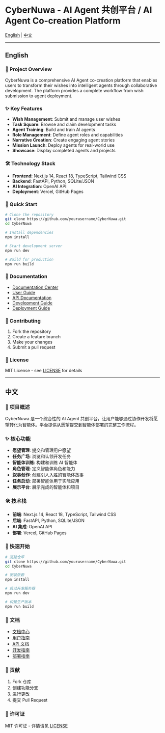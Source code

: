 # CyberNuwa - AI Agent 共创平台 / AI Agent Co-creation Platform

[English](#english) | [中文](#中文)

---

## English

### 🚀 Project Overview

CyberNuwa is a comprehensive AI Agent co-creation platform that enables users to transform their wishes into intelligent agents through collaborative development. The platform provides a complete workflow from wish submission to agent deployment.

### ✨ Key Features

- **Wish Management**: Submit and manage user wishes
- **Task Square**: Browse and claim development tasks
- **Agent Training**: Build and train AI agents
- **Role Management**: Define agent roles and capabilities
- **Narrative Creation**: Create engaging agent stories
- **Mission Launch**: Deploy agents for real-world use
- **Showcase**: Display completed agents and projects

### 🛠️ Technology Stack

- **Frontend**: Next.js 14, React 18, TypeScript, Tailwind CSS
- **Backend**: FastAPI, Python, SQLite/JSON
- **AI Integration**: OpenAI API
- **Deployment**: Vercel, GitHub Pages

### 🚀 Quick Start

```bash
# Clone the repository
git clone https://github.com/yourusername/CyberNuwa.git
cd CyberNuwa

# Install dependencies
npm install

# Start development server
npm run dev

# Build for production
npm run build
```

### 📖 Documentation

- [Documentation Center](./docs/README.md)
- [User Guide](./docs/user-guide/README.md)
- [API Documentation](./docs/api/README.md)
- [Development Guide](./docs/development/README.md)
- [Deployment Guide](./docs/deployment/README.md)

### 🤝 Contributing

1. Fork the repository
2. Create a feature branch
3. Make your changes
4. Submit a pull request

### 📄 License

MIT License - see [LICENSE](LICENSE) for details

---

## 中文

### 🚀 项目概述

CyberNuwa 是一个综合性的 AI Agent 共创平台，让用户能够通过协作开发将愿望转化为智能体。平台提供从愿望提交到智能体部署的完整工作流程。

### ✨ 核心功能

- **愿望管理**: 提交和管理用户愿望
- **任务广场**: 浏览和认领开发任务
- **智能体训练**: 构建和训练 AI 智能体
- **角色管理**: 定义智能体角色和能力
- **叙事创作**: 创建引人入胜的智能体故事
- **任务启动**: 部署智能体用于实际应用
- **展示平台**: 展示完成的智能体和项目

### 🛠️ 技术栈

- **前端**: Next.js 14, React 18, TypeScript, Tailwind CSS
- **后端**: FastAPI, Python, SQLite/JSON
- **AI 集成**: OpenAI API
- **部署**: Vercel, GitHub Pages

### 🚀 快速开始

```bash
# 克隆仓库
git clone https://github.com/yourusername/CyberNuwa.git
cd CyberNuwa

# 安装依赖
npm install

# 启动开发服务器
npm run dev

# 构建生产版本
npm run build
```

### 📖 文档

- [文档中心](./docs/README.md)
- [用户指南](./docs/user-guide/README.md)
- [API 文档](./docs/api/README.md)
- [开发指南](./docs/development/README.md)
- [部署指南](./docs/deployment/README.md)

### 🤝 贡献

1. Fork 仓库
2. 创建功能分支
3. 进行更改
4. 提交 Pull Request

### 📄 许可证

MIT 许可证 - 详情请见 [LICENSE](LICENSE) 
